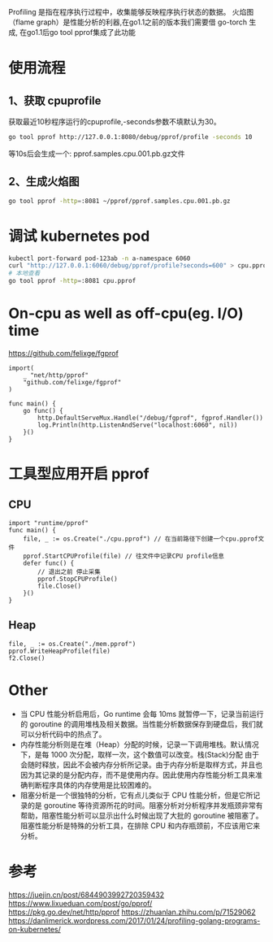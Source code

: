 
Profiling 是指在程序执行过程中，收集能够反映程序执行状态的数据。
火焰图（flame graph）是性能分析的利器,在go1.1之前的版本我们需要借 go-torch 生成, 在go1.1后go tool pprof集成了此功能

# 使用流程
## 1、获取 cpuprofile
获取最近10秒程序运行的cpuprofile,-seconds参数不填默认为30。
```bash
go tool pprof http://127.0.0.1:8080/debug/pprof/profile -seconds 10
```
等10s后会生成一个: pprof.samples.cpu.001.pb.gz文件

## 2、生成火焰图
```bash
go tool pprof -http=:8081 ~/pprof/pprof.samples.cpu.001.pb.gz
```

# 调试 kubernetes pod
```bash
kubectl port-forward pod-123ab -n a-namespace 6060
curl "http://127.0.0.1:6060/debug/pprof/profile?seconds=600" > cpu.pprof
# 本地查看
go tool pprof -http=:8081 cpu.pprof
```
# On-cpu as well as off-cpu(eg. I/O) time
https://github.com/felixge/fgprof
```golang
import(
	_ "net/http/pprof"
	"github.com/felixge/fgprof"
)

func main() {
	go func() {
		http.DefaultServeMux.Handle("/debug/fgprof", fgprof.Handler())
		log.Println(http.ListenAndServe("localhost:6060", nil))
	}()
}
```
# 工具型应用开启 pprof
## CPU
```golang
import "runtime/pprof"
func main() {
    file, _ := os.Create("./cpu.pprof") // 在当前路径下创建一个cpu.pprof文件
    pprof.StartCPUProfile(file) // 往文件中记录CPU profile信息
    defer func() {
        // 退出之前 停止采集
        pprof.StopCPUProfile()
        file.Close()
    }()
}
```

## Heap
```golang
file, _ := os.Create("./mem.pprof")
pprof.WriteHeapProfile(file)
f2.Close()
```
# Other
- 当 CPU 性能分析启用后，Go runtime 会每 10ms 就暂停一下，记录当前运行的 goroutine 的调用堆栈及相关数据。当性能分析数据保存到硬盘后，我们就可以分析代码中的热点了。
- 内存性能分析则是在堆（Heap）分配的时候，记录一下调用堆栈。默认情况下，是每 1000 次分配，取样一次，这个数值可以改变。栈(Stack)分配 由于会随时释放，因此不会被内存分析所记录。由于内存分析是取样方式，并且也因为其记录的是分配内存，而不是使用内存。因此使用内存性能分析工具来准确判断程序具体的内存使用是比较困难的。
- 阻塞分析是一个很独特的分析，它有点儿类似于 CPU 性能分析，但是它所记录的是 goroutine 等待资源所花的时间。阻塞分析对分析程序并发瓶颈非常有帮助，阻塞性能分析可以显示出什么时候出现了大批的 goroutine 被阻塞了。阻塞性能分析是特殊的分析工具，在排除 CPU 和内存瓶颈前，不应该用它来分析。

# 参考
https://juejin.cn/post/6844903992720359432
https://www.lixueduan.com/post/go/pprof/
https://pkg.go.dev/net/http/pprof
https://zhuanlan.zhihu.com/p/71529062
https://danlimerick.wordpress.com/2017/01/24/profiling-golang-programs-on-kubernetes/
